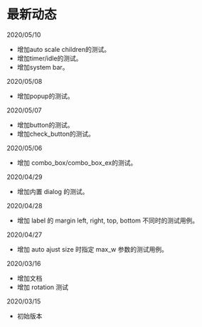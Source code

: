 # 最新动态

2020/05/10
 * 增加auto scale children的测试。
 * 增加timer/idle的测试。
 * 增加system bar。

2020/05/08
 * 增加popup的测试。

2020/05/07
 * 增加button的测试。
 * 增加check\_button的测试。

2020/05/06
 * 增加 combo\_box/combo\_box\_ex的测试。

2020/04/29
 * 增加内置 dialog 的测试。
 
2020/04/28
 * 增加 label 的 margin left, right, top, bottom 不同时的测试用例。

2020/04/27
 * 增加 auto ajust size 时指定 max_w 参数的测试用例。

2020/03/16
 * 增加文档
 * 增加 rotation 测试

2020/03/15
 * 初始版本
